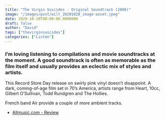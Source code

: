 ```yaml
---
title: "The Virgin Suicides - Original Soundtrack (2000)"
image: "/images/post/wilt_20201028_image-asset.jpeg"
date: 2020-10-28T00:00:00.0000000
draft: false
author: "David"
tags: ["thevirginsuicides"]
categories: ["Listen"]
---
```

### I’m loving listening to compilations and movie soundtracks at the moment. A good soundtrack is often as memorable as the film itself and usually provides an eclectic mix of styles and artists. 

 This Record Store Day release on swirly pink vinyl doesn’t disappoint. A dark, coming-of-age film set in 70’s America, artists range from Heart, 10cc, Gilbert O’Sullivan, Todd Rundgren and The Hollies. 

 French band Air provide a couple of more ambient tracks. 

-  [Allmusic.com - Review](https://www.allmusic.com/album/the-virgin-suicides-music-from-the-motion-picture-emperor-norton-mw0000058737)
